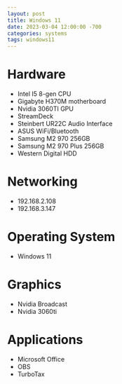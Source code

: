 ```yaml
---
layout: post
title: Windows 11
date: 2023-03-04 12:00:00 -700
categories: systems
tags: windows11
---
```



# Hardware

* Intel I5 8-gen CPU
* Gigabyte H370M motherboard
* Nvidia 3060TI GPU
* StreamDeck
* Steinbert UR22C Audio Interface
* ASUS WiFi/Bluetooth
* Samsung M2 970 256GB
* Samsung M2 970 Plus 256GB
* Western Digital HDD

# Networking
* 192.168.2.108
* 192.168.3.147

# Operating System
* Windows 11

# Graphics
* Nvidia Broadcast
* Nvidia 3060ti

# Applications
* Microsoft Office
* OBS
* TurboTax